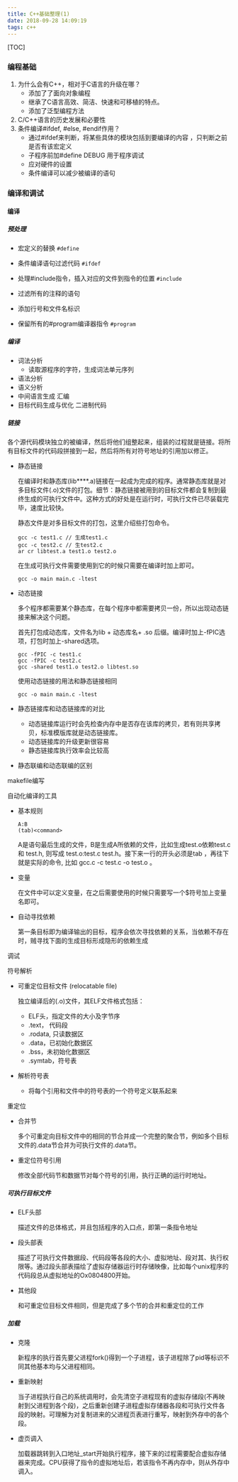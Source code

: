 ```yaml
---
title: C++基础整理(1)
date: 2018-09-28 14:09:19
tags: c++
---
```


[TOC]

### 编程基础

1. 为什么会有C++，相对于C语言的升级在哪？
   - 添加了了面向对象编程
   - 继承了C语言高效、简洁、快速和可移植的特点。
   - 添加了泛型编程方法
2. C/C++语言的历史发展和必要性
3. 条件编译#ifdef, #else, #endif作用？
   - 通过#ifdef来判断，将某些具体的模块包括到要编译的内容 ，只判断之前是否有该宏定义
   - 子程序前加#define DEBUG 用于程序调试
   - 应对硬件的设置
   - 条件编译可以减少被编译的语句



### 编译和调试

#### 编译

##### 预处理

- 宏定义的替换 `#define`

- 条件编译语句过滤代码  `#ifdef`

- 处理#include指令，插入对应的文件到指令的位置 `#include`

- 过滤所有的注释的语句
- 添加行号和文件名标识
- 保留所有的#program编译器指令 `#program`

##### 编译

- 词法分析
  - 读取源程序的字符，生成词法单元序列
- 语法分析
- 语义分析
- 中间语言生成 汇编
- 目标代码生成与优化 二进制代码

##### 链接

 各个源代码模块独立的被编译，然后将他们组整起来，组装的过程就是链接。将所有目标文件的代码段拼接到一起，然后将所有对符号地址的引用加以修正。

- 静态链接

  在编译时和静态库(lib****.a)链接在一起成为完成的程序。通常静态库就是对多目标文件(.o)文件的打包。细节：静态链接被用到的目标文件都会复制到最终生成的可执行文件中。这种方式的好处是在运行时，可执行文件已尽装载完毕，速度比较快。

  静态文件是对多目标文件的打包，这里介绍些打包命令。

  ```shell
  gcc -c test1.c // 生成test1.c
  gcc -c test2.c // 生test2.c
  ar cr libtest.a test1.o test2.o
  ```

  在生成可执行文件需要使用到它的时候只需要在编译时加上即可。

  ```shell
  gcc -o main main.c -ltest
  ```

- 动态链接

  多个程序都需要某个静态库，在每个程序中都需要拷贝一份，所以出现动态链接来解决这个问题。

  首先打包成动态库，文件名为lib + 动态库名+ .so 后缀。编译时加上-fPIC选项，打包时加上-shared选项。

  ```shell
  gcc -fPIC -c test1.c
  gcc -fPIC -c test2.c
  gcc -shared test1.o test2.o libtest.so
  ```

  使用动态链接的用法和静态链接相同

  ```shell
  gcc -o main main.c -ltest
  ```

- 静态链接库和动态链接库的对比
  - 动态链接库运行时会先检查内存中是否存在该库的拷贝，若有则共享拷贝，标准模版库就是动态链接库。
  - 动态链接库的升级更新很容易
  - 静态链接库执行效率会比较高

- 静态联编和动态联编的区别

makefile编写

自动化编译的工具

- 基本规则

  ```shell
  A:B
  (tab)<command>
  ```

  A是语句最后生成的文件，B是生成A所依赖的文件，比如生成test.o依赖test.c 和 test.h, 则写成 test.o:test.c test.h。接下来一行的开头必须是tab ，再往下就是实际的命令, 比如 gcc.c -c test.c -o test.o 。

- 变量

  在文件中可以定义变量，在之后需要使用的时候只需要写一个$符号加上变量名即可。

- 自动寻找依赖

  第一条目标即为编译输出的目标，程序会依次寻找依赖的关系，当依赖不存在时，贼寻找下面的生成目标形成隐形的依赖生成

调试

符号解析

- 可重定位目标文件 (relocatable file)

  独立编译后的(.o)文件，其ELF文件格式包括：

  - ELF头，指定文件的大小及字节序
  - .text， 代码段
  - .rodata, 只读数据区
  - .data，已初始化数据区
  - .bss，未初始化数据区
  - .symtab，符号表

- 解析符号表

  - 将每个引用和文件中的符号表的一个符号定义联系起来

重定位

- 合并节

  多个可重定向目标文件中的相同的节合并成一个完整的聚合节，例如多个目标文件的.data节合并为可执行文件的.data节。

- 重定位符号引用

  修改全部代码节和数据节对每个符号的引用，执行正确的运行时地址。

##### 可执行目标文件

- ELF头部

  描述文件的总体格式，并且包括程序的入口点，即第一条指令地址

- 段头部表

  描述了可执行文件数据段、代码段等各段的大小、虚拟地址、段对其、执行权限等。通过段头部表描绘了虚拟存储器运行时存储映像，比如每个unix程序的代码段总从虚拟地址的Ox0804800开始。

- 其他段

  和可重定位目标文件相同，但是完成了多个节的合并和重定位的工作

##### 加载

- 克隆

  新程序的执行首先要父进程fork()得到一个子进程，该子进程除了pid等标识不同其他基本均与父进程相同。

- 重新映射

  当子进程执行自己的系统调用时，会先清空子进程现有的虚拟存储段(不再映射到父进程到各个段)，之后重新创建子进程虚拟存储器各段和可执行文件各段的映射。可理解为对复制进来的父进程页表进行重写，映射到外存中的各个段。

- 虚页调入

  加载器跳转到入口地址_start开始执行程序，接下来的过程需要配合虚拟存储器来完成。CPU获得了指令的虚拟地址后，若该指令不再内存中，则从外存中调入。